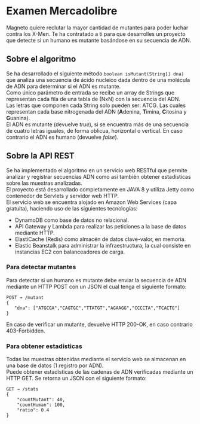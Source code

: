 # Examen Mercadolibre
 
Magneto quiere reclutar la mayor cantidad de mutantes para poder luchar contra los X-Men. 
Te ha contratado a ti para que desarrolles un proyecto que detecte si un humano es mutante basándose en su secuencia de ADN.

## Sobre el algoritmo
Se ha desarrollado el siguiente método ``` boolean isMutant(String[] dna) ``` que analiza una secuencia de ácido nucleico dada dentro de una molécula de ADN para determinar si el ADN es mutante.  
Como único parámetro de entrada se recibe un array de Strings que representan cada fila de una tabla de (NxN) con la secuencia del ADN.  
Las letras que componen cada String solo pueden ser: ATCG. Las cuales representan cada base nitrogenada del ADN (**A**denina, **T**imina, **C**itosina y **G**uanina).  
El ADN es mutante (devuelve *true*), si se encuentra más de una secuencia de cuatro letras iguales, de forma oblicua, horizontal o vertical. En caso contrario el ADN es humano (devuelve *false*).

## Sobre la API REST
Se ha implementado el algoritmo en un servicio web RESTful que permite analizar y registrar secuencias ADN como así también obtener estadísticas sobre las muestras analizadas.  
El proyecto está desarrollado completamente en JAVA 8 y utiliza Jetty como contenedor de Servlets y servidor web HTTP.  
El servicio web se encuentra alojado en Amazon Web Services (capa gratuita), haciendo uso de las siguientes tecnologías:
+ DynamoDB como base de datos no relacional.
+ API Gateway y Lambda para realizar las peticiones a la base de datos mediante HTTP.
+ ElastiCache (Redis) como almacén de datos clave-valor, en memoria.
+ Elastic Beanstalk para administrar la infraestructura, la cual consiste en instancias EC2 con balanceadores de carga.

### Para detectar mutantes
Para detectar si un humano es mutante debe enviar la secuencia de ADN mediante un HTTP POST con un JSON el cual tenga el siguiente formato: 
```
POST → /mutant
{
   "dna": ["ATGCGA","CAGTGC","TTATGT","AGAAGG","CCCCTA","TCACTG"]
}
```
En caso de verificar un mutante, devuelve HTTP 200-OK, en caso contrario 403-Forbidden.

### Para obtener estadísticas
Todas las muestras obtenidas mediante el servicio web se almacenan en una base de datos (1 registro por ADN).  
Puede obtener estadísticas de las cadenas de ADN verificadas mediante un HTTP GET.
Se retorna un JSON con el siguiente formato:
```
GET → /stats
{
    "countMutant": 40,
    "countHuman": 100,
    "ratio": 0.4
}
```
